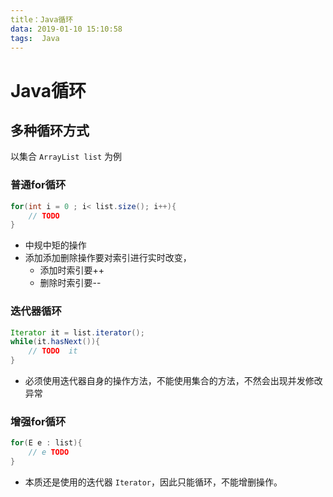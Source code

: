 ```yaml
---
title：Java循环
data: 2019-01-10 15:10:58   
tags:  Java
---
```

    
# Java循环

## 多种循环方式
以集合 `ArrayList list` 为例


### 普通for循环
```java
for(int i = 0 ; i< list.size(); i++){
    // TODO
} 
```
* 中规中矩的操作
* 添加添加删除操作要对索引进行实时改变，
  * 添加时索引要++
  * 删除时索引要--


### 迭代器循环
```java
Iterator it = list.iterator();
while(it.hasNext()){
    // TODO  it
}
```
* 必须使用迭代器自身的操作方法，不能使用集合的方法，不然会出现并发修改异常

### 增强for循环
```java
for(E e : list){
    // e TODO
}
```
* 本质还是使用的迭代器 `Iterator`，因此只能循环，不能增删操作。